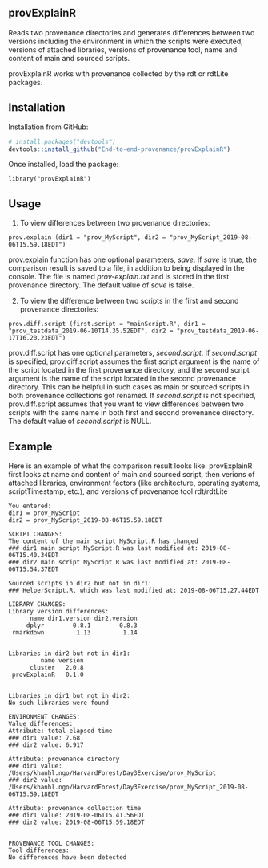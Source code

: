 ## provExplainR
Reads two provenance directories and generates differences between
two versions including the environment in which the scripts were executed,
versions of attached libraries, versions of provenance tool, name and content
of main and sourced scripts.

provExplainR works with provenance collected by the rdt or rdtLite packages.

## Installation
Installation from GitHub:

```r
# install.packages("devtools")
devtools::install_github("End-to-end-provenance/provExplainR")
```
Once installed, load the package:

```{r}
library("provExplainR")
```

## Usage

1. To view differences between two provenance directories:

```
prov.explain (dir1 = "prov_MyScript", dir2 = "prov_MyScript_2019-08-06T15.59.18EDT")
```

prov.explain function has one optional parameters, <i>save</i>. 
If <i>save</i> is true, the comparison result is saved to a file, in addition to
being displayed in the console. The file is named <i>prov-explain.txt</i> and 
is stored in the first provenance directory. 
The default value of <i>save</i> is false.

2. To view the difference between two scripts in the first and second provenance directories:

```
prov.diff.script (first.script = "mainScript.R", dir1 = "prov_testdata_2019-06-10T14.35.52EDT", dir2 = "prov_testdata_2019-06-17T16.20.23EDT")
```

prov.diff.script has one optional parameters, <i>second.script</i>.
If <i>second.script</i> is specified, prov.diff.script assumes the first script 
argument is the name of the script located in the first provenance directory, 
and the second script argument is the name of the script located in the second 
provenance directory. This can be helpful in such cases as main or sourced scripts
in both provenance collections got renamed. If <i>second.script</i> is not specified,
prov.diff.script assumes that you want to view differences between two scripts with
the same name in both first and second provenance directory.
The default value of <i>second.script</i> is NULL. 

## Example

Here is an example of what the comparison result looks like. provExplainR first looks
at name and content of main and sourced script, then verions of attached libraries, 
environment factors (like architecture, operating systems, scriptTimestamp, etc.),
and versions of provenance tool rdt/rdtLite

```
You entered:
dir1 = prov_MyScript 
dir2 = prov_MyScript_2019-08-06T15.59.18EDT

SCRIPT CHANGES: 
The content of the main script MyScript.R has changed
### dir1 main script MyScript.R was last modified at: 2019-08-06T15.40.34EDT
### dir2 main script MyScript.R was last modified at: 2019-08-06T15.54.37EDT

Sourced scripts in dir2 but not in dir1:
### HelperScript.R, which was last modified at: 2019-08-06T15.27.44EDT

LIBRARY CHANGES: 
Library version differences:
      name dir1.version dir2.version
     dplyr        0.8.1        0.8.3
 rmarkdown         1.13         1.14


Libraries in dir2 but not in dir1:
         name version
      cluster   2.0.8
 provExplainR   0.1.0


Libraries in dir1 but not in dir2:
No such libraries were found

ENVIRONMENT CHANGES: 
Value differences: 
Attribute: total elapsed time
### dir1 value: 7.68
### dir2 value: 6.917

Attribute: provenance directory
### dir1 value: /Users/khanhl.ngo/HarvardForest/Day3Exercise/prov_MyScript
### dir2 value: /Users/khanhl.ngo/HarvardForest/Day3Exercise/prov_MyScript_2019-08-06T15.59.18EDT

Attribute: provenance collection time
### dir1 value: 2019-08-06T15.41.56EDT
### dir2 value: 2019-08-06T15.59.18EDT


PROVENANCE TOOL CHANGES: 
Tool differences: 
No differences have been detected
```